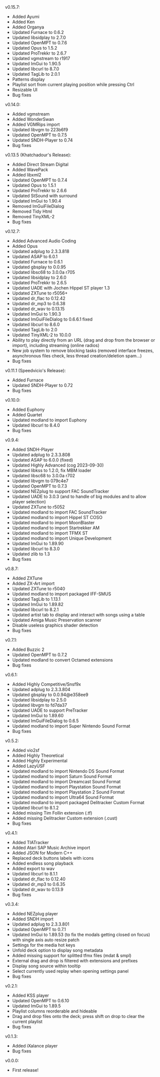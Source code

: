 v0.15.7:
- Added Ayumi
- Added Ken
- Added Organya
- Updated Furnace to 0.6.2
- Updated libsidplay to 2.7.0
- Updated OpenMPT to 0.7.6
- Updated Opus to 1.5.2
- Updated ProTrekkr to 2.6.7
- Updated vgmstream to r1917
- Updated ImGui to 1.90.5
- Updated libcurl to 8.7.0
- Updated TagLib to 2.0.1
- Patterns display
- Playlist sort from current playing position while pressing Ctrl
- Resizable UI
- Bug fixes

v0.14.0:
- Added vgmstream
- Added WonderSwan
- Added VGMRips import
- Updated libvgm to 223b6f9
- Updated OpenMPT to 0.7.5
- Updated SNDH-Player to 0.74
- Bug fixes

v0.13.5 (Khatchadour's Release):
- Added Direct Stream Digital
- Added WavePack
- Added libxml2
- Updated OpenMPT to 0.7.4
- Updated Opus to 1.5.1
- Updated ProTrekkr to 2.6.6
- Updated StSound with surround
- Updated ImGui to 1.90.4
- Removed ImGuiFileDialog
- Removed Tidy Html
- Removed TinyXML-2
- Bug fixes

v0.12.7:
- Added Advanced Audio Coding
- Added Opus
- Updated adplug to 2.3.3.818
- Updated ASAP to 6.0.1
- Updated Furnace to 0.6.1
- Updated gbsplay to 0.0.95
- Updated libsc68 to 3.0.0a r705
- Updated libsidplay to 2.6.0
- Updated ProTrekkr to 2.6.5
- Updated UADE with Jochen Hippel ST player 1.3
- Updated ZXTune to r5056+
- Updated dr_flac to 0.12.42
- Updated dr_mp3 to 0.6.38
- Updated dr_wav to 0.13.15
- Updated ImGui to 1.90.3
- Updated ImGuiFileDialog to 0.6.6.1 fixed
- Updated libcurl to 8.6.0
- Updated TagLib to 2.0
- Updated TinyXML-2 to 10.0.0
- Ability to play directly from an URL (drag and drop from the browser or import), including streaming (online radios)
- New job system to remove blocking tasks (removed interface freezes, asynchronous files check, less thread creation/deletion spam...)
- Bug fixes

v0.11.1 (Speedvicio's Release):
- Added Furnace
- Updated SNDH-Player to 0.72
- Bug fixes

v0.10.0:
- Added Euphony
- Added Quartet
- Updated modland to import Euphony
- Updated libcurl to 8.4.0
- Bug fixes

v0.9.4:
- Added SNDH-Player
- Updated adplug to 2.3.3.808
- Updated ASAP to 6.0.0 (fixed)
- Updated Highly Advanced (cog 2023-09-30)
- Updated libkss to 1.2.0, fix MBM loader
- Updated libsc68 to 3.0.0a r702
- Updated libvgm to 079c4e7
- Updated OpenMPT to 0.7.3
- Updated NEZplug to support FAC SoundTracker
- Updated UADE to 3.0.3 (and to handle of big modules and to allow player selection)
- Updated ZXTune to r5052
- Updated modland to import FAC SoundTracker
- Updated modland to import Hippel ST COSO
- Updated modland to import MoonBlaster
- Updated modland to import Startrekker AM
- Updated modland to import TFMX ST
- Updated modland to import Unique Development
- Updated ImGui to 1.89.90
- Updated libcurl to 8.3.0
- Updated zlib to 1.3
- Bug fixes

v0.8.7:
- Added ZXTune
- Added ZX-Art import
- Updated ZXTune to r5040
- Updated modland to import packaged IFF-SMUS
- Updated TagLib to 1.13.1
- Updated ImGui to 1.89.82
- Updated libcurl to 8.2.1
- Updated artist tab to display and interact with songs using a table
- Updated Amiga Music Preservation scanner
- Disable useless graphics shader detection
- Bug fixes

v0.7.1:
- Added Buzzic 2
- Updated OpenMPT to 0.7.2
- Updated modland to convert Octamed extensions
- Bug fixes

v0.6.1:
- Added Highly Competitive/Snsf9x
- Updated adplug to 2.3.3.804
- Updated gbsplay to 0.0.94@e358ee9
- Updated libsidplay to 2.5.0
- Updated libvgm to fd7da37
- Updated UADE to support PreTracker
- Updated ImGui to 1.89.60
- Updated ImGuiFileDialog to 0.6.5
- Updated modland to import Super Nintendo Sound Format
- Bug fixes

v0.5.2:
- Added vio2sf
- Added Highly Theoretical
- Added Highly Experimental
- Added LazyUSF
- Updated modland to import Nintendo DS Sound Format
- Updated modland to import Saturn Sound Format
- Updated modland to import Dreamcast Sound Format
- Updated modland to import Playstation Sound Format
- Updated modland to import Playstation 2 Sound Format
- Updated modland to import Ultra64 Sound Format
- Updated modland to import packaged Delitracker Custom Format
- Updated libcurl to 8.1.2
- Added missing Tim Follin extension (.tf)
- Added missing Delitracker Custom extension (.cust)
- Bug fixes

v0.4.1:
- Added TIATracker
- Added Atari SAP Music Archive import
- Added JSON for Modern C++
- Replaced deck buttons labels with icons
- Added endless song playback
- Added export to wav
- Updated libcurl to 8.1.1
- Updated dr_flac to 0.12.40
- Updated dr_mp3 to 0.6.35
- Updated dr_wav to 0.13.9
- Bug fixes

v0.3.4:
- Added NEZplug player
- Added SNDH import
- Updated adplug to 2.3.3.801
- Updated OpenMPT to 0.7.1
- Updated ImGui to 1.89.53 (to fix the modals getting closed on focus) with single axis auto resize patch
- Settings for the media hot keys
- Unfold deck option to display song metadata
- Added missing support for splitted tfmx files (mdat & smpl)
- External drag and drop is filtered with extensions and prefixes
- Display song source within tooltip
- Select currently used replay when opening settings panel
- Bug fixes

v0.2.1:
- Added KSS player
- Updated OpenMPT to 0.6.10
- Updated ImGui to 1.89.5
- Playlist columns reorderable and hideable
- Drag and drop files onto the deck; press shift on drop to clear the current playlist
- Bug fixes

v0.1.3:
- Added iXalance player
- Bug fixes

v0.0.0:
- First release!